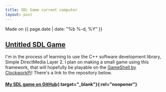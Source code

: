 ```yaml
---
title: SDL Game current computer
layout: post
---
```

Made on {{ page.date | date: "%b %-d, %Y" }}
## [Untitled SDL Game]({{page.url}})

I'm in the process of learning to use the C++ software development library, Simple DirectMedia Layer 2. I plan on making a small game using this framework, that will hopefully be playable on the [GameShell by ClockworkPi](https://clockworkpi.com)! There's a link to the repository below.

<!--more-->

#### [**My SDL game on GitHub**](https://github.com/eashwar/sdl-game){:target="_blank"}{:rel="noopener"}


